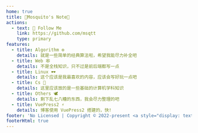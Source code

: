 ```yaml
---
home: true
title: 📖Mosquito's Note📖
actions:
  - text: 💩 Follow Me
    link: https://github.com/msqtt
    type: primary
features:
  - title: Algorithm ⚙️
    details: 就是一些简单的经典算法啦，希望我能尽力补全吧
  - title: Web 🕸️
    details: 不是全栈知识，只不过是前后端都写一点
  - title: Linux 🕶️
    details: 这个应该是我最喜欢的内容，应该会写好玩一点吧
  - title: Cs 🔬
    details: 这里应该放的是一些基础的计算机学科知识
  - title: Others 🕊️
    details: 剩下乱七八糟的东西，我会尽力整理的吧
  - title: VuePress2 ⚡️
    details: 博客使用 VuePress2 搭建的，快!
footer: 'No Licensed | Copyright © 2022-present <a style="display: text-decoration: none; color: rgb(78, 110, 142);" href="https://github.com/msqtt">mosquito</a> (some)'
footerHtml: true
---
```

